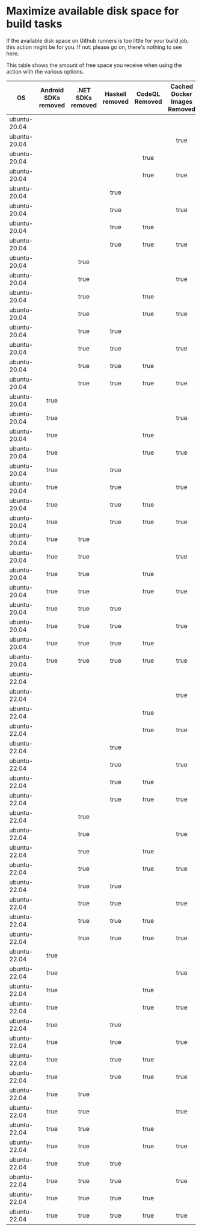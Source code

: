 # Maximize available disk space for build tasks

If the available disk space on Github runners is too little for your build job, this action might be for you.
If not: please go on, there's nothing to see here.

This table shows the amount of free space you receive when using the action with the various options.

OS | Android SDKs removed | .NET SDKs removed | Haskell removed | CodeQL Removed | Cached Docker Images Removed | GB freed | GB free | Elapsed Time (seconds) |
---|:--------------------:|:-----------------:|:---------------:|:--------------:|:----------------------------:|:--------:|:-------:|:----------------------:|
ubuntu-20.04 |  |  |  |  |  | 63 | 83 | 2
ubuntu-20.04 |  |  |  |  | true | 66 | 86 | 54
ubuntu-20.04 |  |  |  | true |  | 68 | 88 | 4
ubuntu-20.04 |  |  |  | true | true | 71 | 91 | 58
ubuntu-20.04 |  |  | true |  |  | 63 | 83 | 7
ubuntu-20.04 |  |  | true |  | true | 66 | 86 | 49
ubuntu-20.04 |  |  | true | true |  | 68 | 88 | 3
ubuntu-20.04 |  |  | true | true | true | 71 | 91 | 27
ubuntu-20.04 |  | true |  |  |  | 64 | 84 | 5
ubuntu-20.04 |  | true |  |  | true | 68 | 88 | 88
ubuntu-20.04 |  | true |  | true |  | 69 | 89 | 5
ubuntu-20.04 |  | true |  | true | true | 72 | 92 | 60
ubuntu-20.04 |  | true | true |  |  | 64 | 84 | 5
ubuntu-20.04 |  | true | true |  | true | 68 | 88 | 37
ubuntu-20.04 |  | true | true | true |  | 69 | 89 | 6
ubuntu-20.04 |  | true | true | true | true | 72 | 92 | 64
ubuntu-20.04 | true |  |  |  |  | 70 | 90 | 15
ubuntu-20.04 | true |  |  |  | true | 73 | 93 | 288
ubuntu-20.04 | true |  |  | true |  | 75 | 95 | 18
ubuntu-20.04 | true |  |  | true | true | 78 | 98 | 313
ubuntu-20.04 | true |  | true |  |  | 70 | 90 | 132
ubuntu-20.04 | true |  | true |  | true | 73 | 93 | 19
ubuntu-20.04 | true |  | true | true |  | 75 | 95 | 70
ubuntu-20.04 | true |  | true | true | true | 78 | 98 | 119
ubuntu-20.04 | true | true |  |  |  | 72 | 92 | 15
ubuntu-20.04 | true | true |  |  | true | 75 | 95 | 102
ubuntu-20.04 | true | true |  | true |  | 77 | 97 | 15
ubuntu-20.04 | true | true |  | true | true | 80 | 100 | 216
ubuntu-20.04 | true | true | true |  |  | 72 | 92 | 13
ubuntu-20.04 | true | true | true |  | true | 75 | 95 | 107
ubuntu-20.04 | true | true | true | true |  | 77 | 97 | 61
ubuntu-20.04 | true | true | true | true | true | 80 | 100 | 19
ubuntu-22.04 |  |  |  |  |  | 63 | 84 | 2
ubuntu-22.04 |  |  |  |  | true | 66 | 87 | 7
ubuntu-22.04 |  |  |  | true |  | 68 | 89 | 4
ubuntu-22.04 |  |  |  | true | true | 71 | 92 | 8
ubuntu-22.04 |  |  | true |  |  | 63 | 84 | 2
ubuntu-22.04 |  |  | true |  | true | 66 | 87 | 8
ubuntu-22.04 |  |  | true | true |  | 68 | 89 | 4
ubuntu-22.04 |  |  | true | true | true | 71 | 92 | 6
ubuntu-22.04 |  | true |  |  |  | 64 | 85 | 3
ubuntu-22.04 |  | true |  |  | true | 67 | 88 | 35
ubuntu-22.04 |  | true |  | true |  | 69 | 90 | 5
ubuntu-22.04 |  | true |  | true | true | 72 | 93 | 8
ubuntu-22.04 |  | true | true |  |  | 64 | 85 | 4
ubuntu-22.04 |  | true | true |  | true | 67 | 88 | 34
ubuntu-22.04 |  | true | true | true |  | 69 | 90 | 5
ubuntu-22.04 |  | true | true | true | true | 72 | 93 | 44
ubuntu-22.04 | true |  |  |  |  | 70 | 91 | 10
ubuntu-22.04 | true |  |  |  | true | 73 | 94 | 153
ubuntu-22.04 | true |  |  | true |  | 75 | 96 | 16
ubuntu-22.04 | true |  |  | true | true | 78 | 99 | 21
ubuntu-22.04 | true |  | true |  |  | 70 | 91 | 11
ubuntu-22.04 | true |  | true |  | true | 73 | 94 | 132
ubuntu-22.04 | true |  | true | true |  | 75 | 96 | 78
ubuntu-22.04 | true |  | true | true | true | 78 | 99 | 18
ubuntu-22.04 | true | true |  |  |  | 72 | 93 | 67
ubuntu-22.04 | true | true |  |  | true | 75 | 96 | 27
ubuntu-22.04 | true | true |  | true |  | 77 | 98 | 13
ubuntu-22.04 | true | true |  | true | true | 80 | 101 | 22
ubuntu-22.04 | true | true | true |  |  | 72 | 93 | 80
ubuntu-22.04 | true | true | true |  | true | 75 | 96 | 133
ubuntu-22.04 | true | true | true | true |  | 77 | 98 | 15
ubuntu-22.04 | true | true | true | true | true | 80 | 101 | 21
